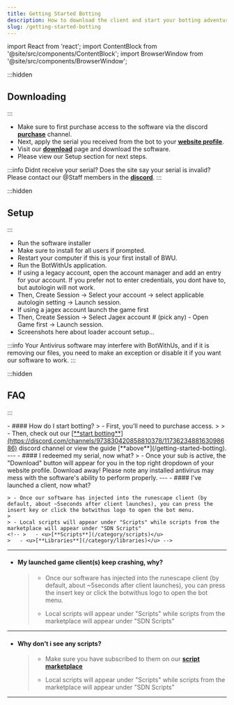 ```yaml
---
title: Getting Started Botting
description: How to download the client and start your botting adventure!
slug: /getting-started-botting
---
```


import React from 'react';
import ContentBlock from '@site/src/components/ContentBlock';
import BrowserWindow from '@site/src/components/BrowserWindow';

:::hidden
## Downloading
:::

<ContentBlock title="Downloading">
<BrowserWindow url="https://botwithus.net/download">

- Make sure to first purchase access to the software via the discord <u>[**purchase**](https://discord.com/channels/973830420858810378/1176469822964510760)</u> channel.
- Next, apply the serial you received from the bot to your <u>[**website profile**](https://botwithus.net/profile/serial)</u>.
- Visit our <u>[**download**](https://botwithus.net/download)</u> page and download the software.
- Please view our Setup section for next steps.

:::info
    Didnt receive your serial? Does the site say your serial is invalid? Please contact our @Staff members in the <u>[**discord**](https://discord.gg/botwithus)</u>.
:::

</BrowserWindow>
</ContentBlock>

:::hidden
## Setup
:::

<ContentBlock title="Setup">

- Run the software installer
- Make sure to install for all users if prompted.
- Restart your computer if this is your first install of BWU.
- Run the BotWithUs application.
- If using a legacy account, open the account manager and add an entry for your account. If you prefer not to enter credentials, you dont have to, but autologin will not work.
- Then, Create Session -> Select your account -> select applicable autologin setting -> Launch session.
- If using a jagex account launch the game first
- Then, Create Session -> Select Jagex account # (pick any) - Open Game first -> Launch session.
- Screenshots here about loader account setup...
    <!-- > ![Debug bar](debug_bar.png) -->

:::info
    Your Antivirus software may interfere with BotWithUs, and if it is removing our files, you need to make an exception or disable it if you want our software to work.
:::

</ContentBlock>

:::hidden
## FAQ
:::

<ContentBlock title="FAQs">
- #### How do I start botting?
    > - First, you'll need to purchase access. 
    >
    > - Then, check out our <u>[**start botting**](https://discord.com/channels/973830420858810378/1173623488163098686)</u> discord channel or view the guide [**above**](/getting-started-botting).
---
- #### I redeemed my serial, now what?
    > - Once your sub is active, the "Download" button will appear for you in the top right dropdown of your website profile. Download away! Please note any installed antivirus may mess with the software's ability to perform properly.
---
- #### I've launched a client, now what?

    > - Once our software has injected into the runescape client (by default, about ~5seconds after client launches), you can press the insert key or click the botwithus logo to open the bot menu.
    >
    > - Local scripts will appear under "Scripts" while scripts from the marketplace will appear under "SDN Scripts"
    <!-- >   - <u>[**Scripts**](/category/scripts)</u>
    >   - <u>[**Libraries**](/category/libraries)</u> -->
---
- #### My launched game client(s) keep crashing, why?
    > - Once our software has injected into the runescape client (by default, about ~5seconds after client launches), you can press the insert key or click the botwithus logo to open the bot menu.
    >
    > - Local scripts will appear under "Scripts" while scripts from the marketplace will appear under "SDN Scripts"
---
- #### Why don't i see any scripts?
    > - Make sure you have subscribed to them on our <u>[**script marketplace**](https://botwithus.net/sdn)</u>
    >
    > - Local scripts will appear under "Scripts" while scripts from the marketplace will appear under "SDN Scripts"
---
</ContentBlock>